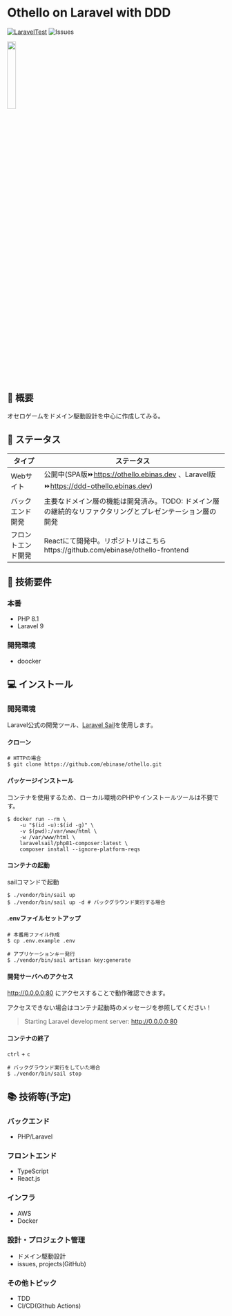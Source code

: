 # Othello on Laravel with DDD

[![LaravelTest](https://github.com/ebinase/othello/actions/workflows/laravel.yml/badge.svg)](https://github.com/ebinase/othello/actions/workflows/laravel.yml)
![Issues](https://img.shields.io/github/issues/ebinase/othello)


<img src="https://3.bp.blogspot.com/-hRiScUsWZHk/VA7mVasETMI/AAAAAAAAmOg/OHTyO2Zjxck/s800/othello_game.png" width="20%">

## :bookmark: 概要
オセロゲームをドメイン駆動設計を中心に作成してみる。

## :rocket: ステータス

| タイプ     | ステータス     |
| ---      | ---       |
| Webサイト | 公開中(SPA版⏩https://othello.ebinas.dev 、Laravel版⏩https://ddd-othello.ebinas.dev) |
| バックエンド開発 | 主要なドメイン層の機能は開発済み。TODO: ドメイン層の継続的なリファクタリングとプレゼンテーション層の開発 |
| フロントエンド開発|Reactにて開発中。リポジトリはこちらhttps://github.com/ebinase/othello-frontend|


## :wrench: 技術要件
### 本番
* PHP 8.1
* Laravel 9

### 開発環境
* doocker

## :computer: インストール
### 開発環境
Laravel公式の開発ツール、[Laravel Sail](https://readouble.com/laravel/8.x/ja/sail.html)を使用します。

#### クローン

```shell
# HTTPの場合
$ git clone https://github.com/ebinase/othello.git
```

#### パッケージインストール
コンテナを使用するため、ローカル環境のPHPやインストールツールは不要です。

```shell
$ docker run --rm \
    -u "$(id -u):$(id -g)" \
    -v $(pwd):/var/www/html \
    -w /var/www/html \
    laravelsail/php81-composer:latest \
    composer install --ignore-platform-reqs
```

#### コンテナの起動
sailコマンドで起動

```shell
$ ./vendor/bin/sail up
$ ./vendor/bin/sail up -d # バックグラウンド実行する場合
```

#### .envファイルセットアップ

```shell
# 本番用ファイル作成
$ cp .env.example .env

# アプリケーションキー発行
$ ./vendor/bin/sail artisan key:generate
```

#### 開発サーバへのアクセス
http://0.0.0.0:80 にアクセスすることで動作確認できます。

アクセスできない場合はコンテナ起動時のメッセージを参照してください！

> Starting Laravel development server: http://0.0.0.0:80

#### コンテナの終了

`ctrl` + `c`

```
# バックグラウンド実行をしていた場合
$ ./vendor/bin/sail stop
```


## :books: 技術等(予定)
### バックエンド
* PHP/Laravel

### フロントエンド
* TypeScript
* React.js

### インフラ
* AWS
* Docker

### 設計・プロジェクト管理
* ドメイン駆動設計
* issues, projects(GitHub)

### その他トピック
* TDD
* CI/CD(Github Actions)
